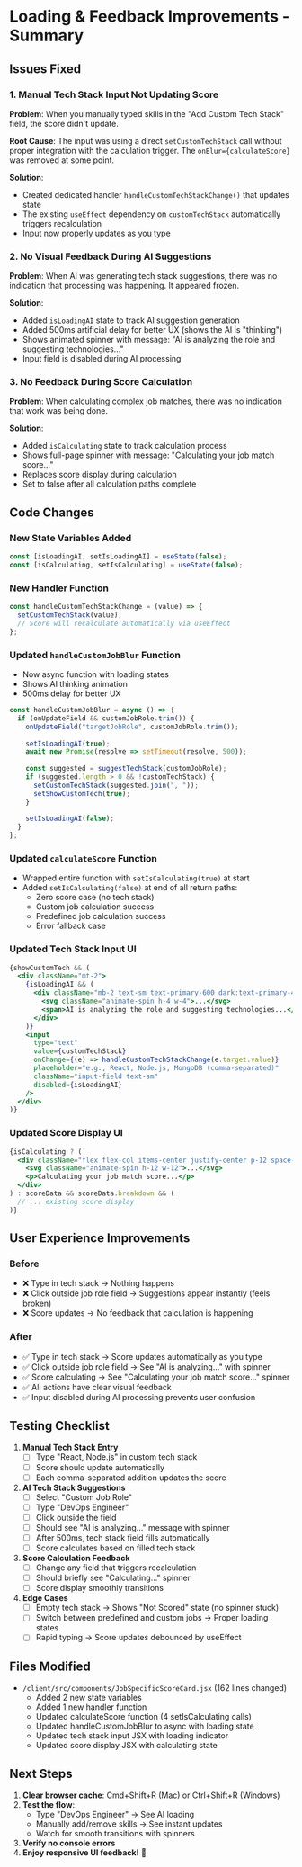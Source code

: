 # Loading & Feedback Improvements - Summary

## Issues Fixed

### 1. **Manual Tech Stack Input Not Updating Score**
**Problem**: When you manually typed skills in the "Add Custom Tech Stack" field, the score didn't update.

**Root Cause**: The input was using a direct `setCustomTechStack` call without proper integration with the calculation trigger. The `onBlur={calculateScore}` was removed at some point.

**Solution**: 
- Created dedicated handler `handleCustomTechStackChange()` that updates state
- The existing `useEffect` dependency on `customTechStack` automatically triggers recalculation
- Input now properly updates as you type

### 2. **No Visual Feedback During AI Suggestions**
**Problem**: When AI was generating tech stack suggestions, there was no indication that processing was happening. It appeared frozen.

**Solution**:
- Added `isLoadingAI` state to track AI suggestion generation
- Added 500ms artificial delay for better UX (shows the AI is "thinking")
- Shows animated spinner with message: "AI is analyzing the role and suggesting technologies..."
- Input field is disabled during AI processing

### 3. **No Feedback During Score Calculation**
**Problem**: When calculating complex job matches, there was no indication that work was being done.

**Solution**:
- Added `isCalculating` state to track calculation process
- Shows full-page spinner with message: "Calculating your job match score..."
- Replaces score display during calculation
- Set to false after all calculation paths complete

## Code Changes

### New State Variables Added
```javascript
const [isLoadingAI, setIsLoadingAI] = useState(false);
const [isCalculating, setIsCalculating] = useState(false);
```

### New Handler Function
```javascript
const handleCustomTechStackChange = (value) => {
  setCustomTechStack(value);
  // Score will recalculate automatically via useEffect
};
```

### Updated `handleCustomJobBlur` Function
- Now async function with loading states
- Shows AI thinking animation
- 500ms delay for better UX

```javascript
const handleCustomJobBlur = async () => {
  if (onUpdateField && customJobRole.trim()) {
    onUpdateField("targetJobRole", customJobRole.trim());
    
    setIsLoadingAI(true);
    await new Promise(resolve => setTimeout(resolve, 500));
    
    const suggested = suggestTechStack(customJobRole);
    if (suggested.length > 0 && !customTechStack) {
      setCustomTechStack(suggested.join(", "));
      setShowCustomTech(true);
    }
    
    setIsLoadingAI(false);
  }
};
```

### Updated `calculateScore` Function
- Wrapped entire function with `setIsCalculating(true)` at start
- Added `setIsCalculating(false)` at end of all return paths:
  - Zero score case (no tech stack)
  - Custom job calculation success
  - Predefined job calculation success
  - Error fallback case

### Updated Tech Stack Input UI
```jsx
{showCustomTech && (
  <div className="mt-2">
    {isLoadingAI && (
      <div className="mb-2 text-sm text-primary-600 dark:text-primary-400 flex items-center gap-2">
        <svg className="animate-spin h-4 w-4">...</svg>
        <span>AI is analyzing the role and suggesting technologies...</span>
      </div>
    )}
    <input
      type="text"
      value={customTechStack}
      onChange={(e) => handleCustomTechStackChange(e.target.value)}
      placeholder="e.g., React, Node.js, MongoDB (comma-separated)"
      className="input-field text-sm"
      disabled={isLoadingAI}
    />
  </div>
)}
```

### Updated Score Display UI
```jsx
{isCalculating ? (
  <div className="flex flex-col items-center justify-center p-12 space-y-4">
    <svg className="animate-spin h-12 w-12">...</svg>
    <p>Calculating your job match score...</p>
  </div>
) : scoreData && scoreData.breakdown && (
  // ... existing score display
)}
```

## User Experience Improvements

### Before
- ❌ Type in tech stack → Nothing happens
- ❌ Click outside job role field → Suggestions appear instantly (feels broken)
- ❌ Score updates → No feedback that calculation is happening

### After
- ✅ Type in tech stack → Score updates automatically as you type
- ✅ Click outside job role field → See "AI is analyzing..." with spinner
- ✅ Score calculating → See "Calculating your job match score..." spinner
- ✅ All actions have clear visual feedback
- ✅ Input disabled during AI processing prevents user confusion

## Testing Checklist

1. **Manual Tech Stack Entry**
   - [ ] Type "React, Node.js" in custom tech stack
   - [ ] Score should update automatically
   - [ ] Each comma-separated addition updates the score

2. **AI Tech Stack Suggestions**
   - [ ] Select "Custom Job Role"
   - [ ] Type "DevOps Engineer"
   - [ ] Click outside the field
   - [ ] Should see "AI is analyzing..." message with spinner
   - [ ] After 500ms, tech stack field fills automatically
   - [ ] Score calculates based on filled tech stack

3. **Score Calculation Feedback**
   - [ ] Change any field that triggers recalculation
   - [ ] Should briefly see "Calculating..." spinner
   - [ ] Score display smoothly transitions

4. **Edge Cases**
   - [ ] Empty tech stack → Shows "Not Scored" state (no spinner stuck)
   - [ ] Switch between predefined and custom jobs → Proper loading states
   - [ ] Rapid typing → Score updates debounced by useEffect

## Files Modified

- `/client/src/components/JobSpecificScoreCard.jsx` (162 lines changed)
  - Added 2 new state variables
  - Added 1 new handler function
  - Updated calculateScore function (4 setIsCalculating calls)
  - Updated handleCustomJobBlur to async with loading state
  - Updated tech stack input JSX with loading indicator
  - Updated score display JSX with calculating state

## Next Steps

1. **Clear browser cache**: Cmd+Shift+R (Mac) or Ctrl+Shift+R (Windows)
2. **Test the flow**:
   - Type "DevOps Engineer" → See AI loading
   - Manually add/remove skills → See instant updates
   - Watch for smooth transitions with spinners
3. **Verify no console errors**
4. **Enjoy responsive UI feedback!** 🎉
